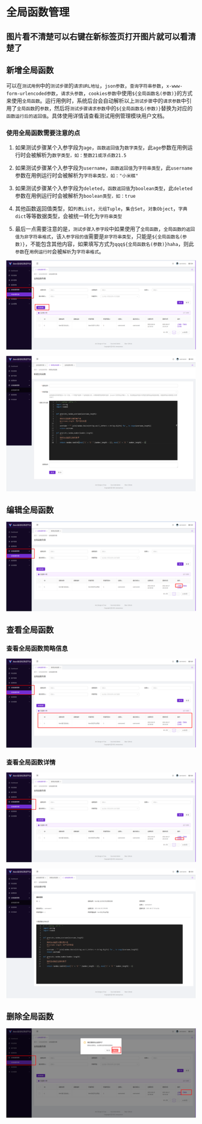 # 全局函数管理
## 图片看不清楚可以右键在新标签页打开图片就可以看清楚了
## 新增全局函数

可以在`测试用例`中的`测试步骤`的`请求URL地址`，`json参数`，`查询字符串参数`，`x-www-form-urlencoded参数`，`请求头参数`，`cookies参数`中使用`${全局函数名(参数)}`的方式来使用`全局函数`。运行用例时，系统后台会自动解析以上`测试步骤`中的`请求参数`中引用了`全局函数`的`参数`，然后将`测试步骤请求参数`中的`${全局函数名(参数)}`替换为对应的`函数运行后的返回值`。具体使用详情请查看测试用例管理模块用户文档。

### 使用全局函数需要注意的点

1. 如果测试步骤某个入参字段为`age`，`函数返回值`为`数字类型`，此`age`参数在用例运行时会被解析为`数字类型，如：整数21或浮点数21.5`

2. 如果测试步骤某个入参字段为`username`，`函数返回值`为`字符串类型`，此`username`参数在用例运行时会被解析为`字符串类型，如："小米糕"`

3. 如果测试步骤某个入参字段为`deleted`，`函数返回值`为`boolean类型`，此`deleted`参数在用例运行时会被解析为`boolean类型，如：true`

4. 其他函数返回值类型，如`列表List`，`元组Tuple`，`集合Set`，`对象Object`，`字典dict`等等数据类型，会被统一转化为`字符串类型`

5. 最后一点需要注意的是，`测试步骤入参字段`中如果使用了`全局函数`，`全局函数的返回值为非字符串格式`，该`入参字段的值`需要是`非字符串类型`，只能是`${全局函数名(参数)}`，不能包含其他内容，如果填写方式为`qqq${全局函数名(参数)}haha`，则此`参数`在`用例运行时`会被`解析`为`字符串格式`。

![image-20210620011735740](../user-documentation-imgs/global-func/image-20210620011735740.png)

![新建全局函数](../user-documentation-imgs/global-func/create-func.png)

## 编辑全局函数

![image-20210620012310901](../user-documentation-imgs/global-func/image-20210620012310901.png)

## 查看全局函数

### 查看全局函数简略信息

![image-20210620012339696](../user-documentation-imgs/global-func/image-20210620012339696.png)

### 查看全局函数详情

![image-20210620012402290](../user-documentation-imgs/global-func/image-20210620012402290.png)

![全局函数详情](../user-documentation-imgs/global-func/func-detail.png)

## 删除全局函数

![image-20210620012546940](../user-documentation-imgs/global-func/image-20210620012546940.png)